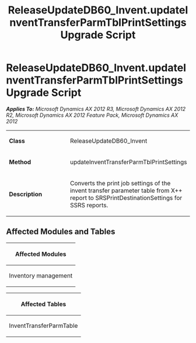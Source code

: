 ﻿---
title: ReleaseUpdateDB60_Invent.updateInventTransferParmTblPrintSettings Upgrade Script
TOCTitle: ReleaseUpdateDB60_Invent.updateInventTransferParmTblPrintSettings Upgrade Script
ms:assetid: 8fa03854-727c-4b10-9c8d-30fffe23ade0
ms:mtpsurl: https://msdn.microsoft.com/en-us/library/JJ736542(v=AX.60)
ms:contentKeyID: 49709731
ms.date: 05/18/2015
mtps_version: v=AX.60
---

# ReleaseUpdateDB60\_Invent.updateInventTransferParmTblPrintSettings Upgrade Script 


_**Applies To:** Microsoft Dynamics AX 2012 R3, Microsoft Dynamics AX 2012 R2, Microsoft Dynamics AX 2012 Feature Pack, Microsoft Dynamics AX 2012_

<table>
<colgroup>
<col style="width: 50%" />
<col style="width: 50%" />
</colgroup>
<tbody>
<tr class="odd">
<td><p><strong>Class</strong></p></td>
<td><p>ReleaseUpdateDB60_Invent</p></td>
</tr>
<tr class="even">
<td><p><strong>Method</strong></p></td>
<td><p>updateInventTransferParmTblPrintSettings</p></td>
</tr>
<tr class="odd">
<td><p><strong>Description</strong></p></td>
<td><p>Converts the print job settings of the invent transfer parameter table from X++ report to SRSPrintDestinationSettings for SSRS reports.</p></td>
</tr>
</tbody>
</table>


## Affected Modules and Tables

<table>
<colgroup>
<col style="width: 100%" />
</colgroup>
<thead>
<tr class="header">
<th><p>Affected Modules</p></th>
</tr>
</thead>
<tbody>
<tr class="odd">
<td><p>Inventory management</p></td>
</tr>
</tbody>
</table>


<table>
<colgroup>
<col style="width: 100%" />
</colgroup>
<thead>
<tr class="header">
<th><p>Affected Tables</p></th>
</tr>
</thead>
<tbody>
<tr class="odd">
<td><p>InventTransferParmTable</p></td>
</tr>
</tbody>
</table>

  


